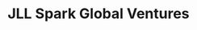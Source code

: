 ---
layout: firm_page
title: "JLL Spark Global Ventures"
id: "spark.jllt.com"
permalink: "/jllsparkglobalventuresspark.jllt.com/"
website: "https://spark.jllt.com"
offices: "San Francisco (United States)"
investment_stages: "Seed, Series A"
portfolio_companies: "SwiftConnect, Shared Studios & Noro, OpenSpace, INGENIOUS.BUILD, Jones, Aunt Flow, Proda, qbiq, Honest Buildings, Skyline AI"
portfolio_link: "https://spark.jllt.com/portfolio/"
investment_markets: "PropTech, ConTech"
founded_year: "2017"
description: "JLL Spark Global Ventures backs cutting-edge founders pioneering the future of commercial real estate. They bring the best of the startup world to JLL and its clients, investing in early-stage PropTech startups."
linkedin: "https://www.linkedin.com/company/jll-spark"
twitter: "https://twitter.com/jllspark"
instagram: "https://www.instagram.com/jll"
team_page: "https://spark.jllt.com/team/"
investor_type: "Venture Capital, Corporate VC"
crunchbase: ""
pitchbook: ""

# SEO Optimization
meta_title: "JLL Spark Global Ventures - VC Firm - projectstartups.com"
meta_description: "JLL Spark Global Ventures, JLL Spark Global Ventures backs cutting-edge founders pioneering the future of commercial real estate. They bring the best of the startup world to JLL..."
meta_keywords: "JLL Spark Global Ventures, PropTech, ConTech, VC firm, venture capital, startup investor, projectstartups.com"
canonical_url: "https://vc.projectstartups.com/jllsparkglobalventuresspark.jllt.com/"
---